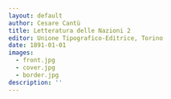 ```yaml
---
layout: default
author: Cesare Cantù
title: Letteratura delle Nazioni 2
editor: Unione Tipografico-Editrice, Torino
date: 1891-01-01
images:
  - front.jpg
  - cover.jpg
  - border.jpg
description: ''
---
```

